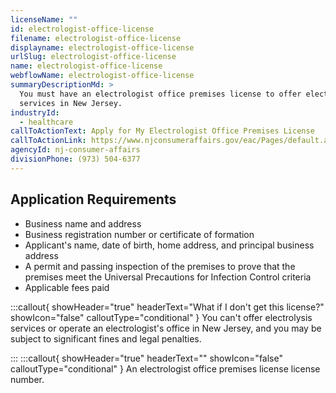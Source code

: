 ```yaml
---
licenseName: ""
id: electrologist-office-license
filename: electrologist-office-license
displayname: electrologist-office-license
urlSlug: electrologist-office-license
name: electrologist-office-license
webflowName: electrologist-office-license
summaryDescriptionMd: >
  You must have an electrologist office premises license to offer electrolysis
  services in New Jersey.
industryId:
  - healthcare
callToActionText: Apply for My Electrologist Office Premises License
callToActionLink: https://www.njconsumeraffairs.gov/eac/Pages/default.aspx
agencyId: nj-consumer-affairs
divisionPhone: (973) 504-6377
---
```

## Application Requirements
- Business name and address
- Business registration number or certificate of formation
- Applicant's name, date of birth, home address, and principal business address
- A permit and passing inspection of the premises to prove that the premises meet the Universal Precautions for Infection Control criteria
- Applicable fees paid

:::callout{ showHeader="true" headerText="What if I don't get this license?" showIcon="false" calloutType="conditional" }
You can't offer electrolysis services or operate an electrologist's office in New Jersey, and you may be subject to significant fines and legal penalties.

:::
:::callout{ showHeader="true" headerText="" showIcon="false" calloutType="conditional" }
An electrologist office premises license license number.



